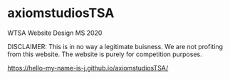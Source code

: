 # axiomstudiosTSA
WTSA Website Design MS 2020

DISCLAIMER: This is in no way a legitimate buisness. We are not profiting from this website. The website is purely for competition purposes. 

https://hello-my-name-is-j.github.io/axiomstudiosTSA/
